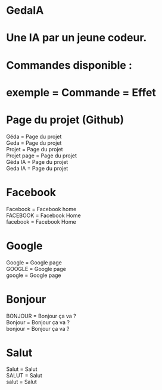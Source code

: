 # GedaIA

# Une IA par un jeune codeur.




# Commandes disponible :


# exemple = Commande = Effet


# Page du projet (Github)

Géda = Page du projet<br />
Geda = Page du projet<br />
Projet = Page du projet<br />
Projet page = Page du projet<br />
Géda IA = Page du projet<br />
Geda IA = Page du projet<br />
 
# Facebook

Facebook = Facebook home<br />
FACEBOOK = Facebook Home<br />
facebook = Facebook Home<br />
  
  # Google
 
Google = Google page<br />
GOOGLE = Google page<br />
google = Google page<br />

# Bonjour

BONJOUR = Bonjour ça va ?<br />
Bonjour = Bonjour ça va ?<br />
bonjour = Bonjour ça va ?<br />

# Salut

Salut = Salut<br />
SALUT = Salut<br />
salut = Salut<br />
